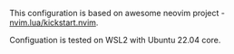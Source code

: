 This configuration is based on awesome neovim project - [nvim.lua/kickstart.nvim](https://github.com/nvim-lua/kickstart.nvim).

Configuation is tested on WSL2 with Ubuntu 22.04 core.
